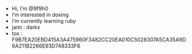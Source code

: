 - Hi, I’m @9f9h0
- I’m interested in doxing
- I’m currently learning ruby
- jami : darkx
- tox : F9B7EA20EBD415A3A475960F3482CC20EA010C5028307A5CA35A9D6A211B2266E93D748333F6
